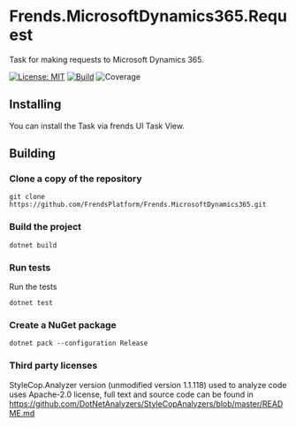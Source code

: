 # Frends.MicrosoftDynamics365.Request

Task for making requests to Microsoft Dynamics 365.

[![License: MIT](https://img.shields.io/badge/License-MIT-green.svg)](https://opensource.org/licenses/MIT)
[![Build](https://github.com/FrendsPlatform/Frends.MicrosoftDynamics365/actions/workflows/Request_build_and_test_on_main.yml/badge.svg)](https://github.com/FrendsPlatform/Frends.MicrosoftDynamics365/actions)
![Coverage](https://app-github-custom-badges.azurewebsites.net/Badge?key=FrendsPlatform/Frends.MicrosoftDynamics365/Frends.MicrosoftDynamics365.Request|main)

## Installing

You can install the Task via frends UI Task View.

## Building

### Clone a copy of the repository

`git clone https://github.com/FrendsPlatform/Frends.MicrosoftDynamics365.git`

### Build the project

`dotnet build`

### Run tests

Run the tests

`dotnet test`

### Create a NuGet package

`dotnet pack --configuration Release`

### Third party licenses

StyleCop.Analyzer version (unmodified version 1.1.118) used to analyze code uses Apache-2.0 license, full text and source code can be found in https://github.com/DotNetAnalyzers/StyleCopAnalyzers/blob/master/README.md
